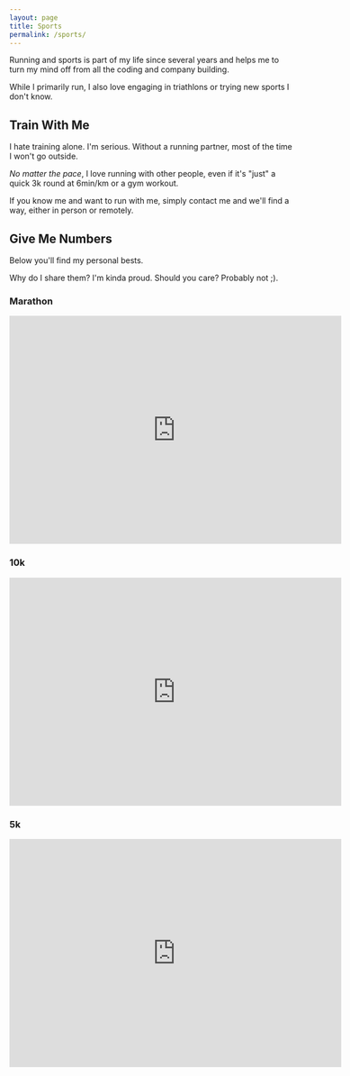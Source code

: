 ```yaml
---
layout: page
title: Sports
permalink: /sports/
---
```


Running and sports is part of my life since several years and helps me to turn my mind off from all the coding and company building.

While I primarily run, I also love engaging in triathlons or trying new sports I don't know.

## Train With Me

I hate training alone. I'm serious. Without a running partner, most of the time I won't go outside.

_No matter the pace_, I love running with other people, even if it's "just" a quick 3k round at 6min/km or a gym workout.

If you know me and want to run with me, simply contact me and we'll find a way, either in person or remotely.

## Give Me Numbers

Below you'll find my personal bests.

Why do I share them? I'm kinda proud. Should you care? Probably not ;).

### Marathon

<iframe height='405' width='590' frameborder='0' allowtransparency='true' scrolling='no' src='https://www.strava.com/activities/5947173779/embed/357dc9620986b6ad14606f6e3ad8ab3e389f0175'></iframe>

### 10k

<iframe height='405' width='590' frameborder='0' allowtransparency='true' scrolling='no' src='https://www.strava.com/activities/4309843130/embed/b18a7e59070e77f3a54fdc8ec401e9dae6209f77'></iframe>

### 5k

<iframe height='405' width='590' frameborder='0' allowtransparency='true' scrolling='no' src='https://www.strava.com/activities/5691244860/embed/1a90b412a028d0dadc5f4eea69add5e0e2e65867'></iframe>
